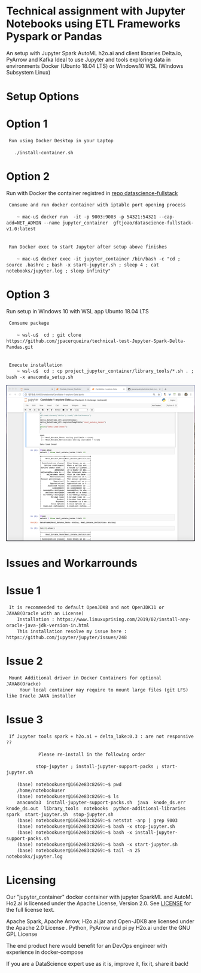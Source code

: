 #  Technical assignment with Jupyter Notebooks using ETL Frameworks Pyspark or Pandas 

   An setup with Jupyter Spark AutoML h2o.ai and client libraries Delta.io, PyArrow and Kafka
   Ideal to use Jupyter and tools exploring data in environments
   Docker (Ubunto 18.04 LTS) or Windows10 WSL (Windows Subsystem Linux)


   Setup Options
=========

   Option 1
===
     Run using Docker Desktop in your Laptop

       ./install-container.sh



   Option 2
=== 
   Run with Docker the container registred in [repo datascience-fullstack](https://hub.docker.com/r/gftjoao/datascience-fullstack-v1.0)
        

     Consume and run docker container with iptable port opening process

        ~ mac-u$ docker run  -it -p 9003:9003 -p 54321:54321 --cap-add=NET_ADMIN --name jupyter_container  gftjoao/datascience-fullstack-v1.0:latest

        
     Run Docker exec to start Jupyter after setup above finishes

        ~ mac-u$ docker exec -it jupyter_container /bin/bash -c "cd ; source .bashrc ; bash -x start-jupyter.sh ; sleep 4 ; cat notebooks/jupyter.log ; sleep infinity" 


   Option 3
===
   Run setup in Windows 10 with WSL app Ubunto 18.04 LTS 


     Consume package 

        ~ wsl-u$  cd ; git clone https://github.com/jpacerqueira/technical-test-Jupyter-Spark-Delta-Pandas.git


     Execute installation
        ~ wsl-u$  cd ; cp project_jupyter_container/library_tools/*.sh . ; bash -x anaconda_setup.sh


   ![jupyter_container - container - Jupyter Notebooks Test1 - Explore Data](images/Display-Explore-Test1-Data.png)

   Issues and Workarrounds 
=========


   Issue 1
===
     It is recommended to default OpenJDK8 and not OpenJDK11 or JAVA8(Oracle with an License)
        Installation : https://www.linuxuprising.com/2019/02/install-any-oracle-java-jdk-version-in.html
        This installation resolve my issue here : https://github.com/jupyter/jupyter/issues/248    
    

   Issue 2
===
     Mount Additional driver in Docker Containers for optional JAVA8(Oracke)
         Your local container may require to mount large files (git LFS) like Oracle JAVA installer


   Issue 3
===
     If Jupyter tools spark + h2o.ai + delta_lake:0.3 : are not responsive ??
               
                Please re-install in the following order 

               stop-jupyter ; install-jupyter-support-packs ; start-jupyter.sh

        (base) notebookuser@1662e83c8269:~$ pwd
        /home/notebookuser
        (base) notebookuser@1662e83c8269:~$ ls
        anaconda3  install-jupyter-support-packs.sh  java  knode_ds.err  knode_ds.out  library_tools  notebooks  python-additional-libraries  spark  start-jupyter.sh  stop-jupyter.sh
        (base) notebookuser@1662e83c8269:~$ netstat -anp | grep 9003
        (base) notebookuser@1662e83c8269:~$ bash -x stop-jupyter.sh 
        (base) notebookuser@1662e83c8269:~$ bash -x install-jupyter-support-packs.sh 
        (base) notebookuser@1662e83c8269:~$ bash -x start-jupyter.sh 
        (base) notebookuser@1662e83c8269:~$ tail -n 25 notebooks/jupyter.log  



   Licensing
=========
  Our "jupyter_container" docker container with jupyter SparkML and AutoML Ho2.ai is licensed under the Apache License, Version 2.0. See
  [LICENSE](https://github.com/jpacerqueira/Jupyter_Spark_H2O_Kafka_Client_Setup/blob/master/README.md) for the full license text.
 
  Apache Spark, Apache Arrow, H2o.ai.jar and Open-JDK8 are licensed under the Apache 2.0 License . Python, PyArrow and pi py H2o.ai under the GNU GPL License
           
  The end product here would benefit for an DevOps engineer with experience in docker-compose    
    
  If you are a DataScience expert use as it is, improve it, fix it, share it back!


